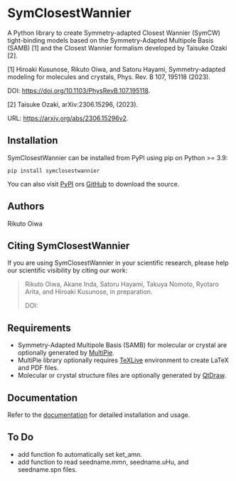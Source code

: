# SymClosestWannier

A Python library to create Symmetry-adapted Closest Wannier (SymCW) tight-binding models based on the Symmetry-Adapted Multipole Basis (SAMB) [1] and the Closest Wannier formalism developed by Taisuke Ozaki [2].


[1] Hiroaki Kusunose, Rikuto Oiwa, and Satoru Hayami, Symmetry-adapted modeling for molecules and crystals, Phys. Rev. B 107, 195118 (2023).

DOI: https://doi.org/10.1103/PhysRevB.107.195118.

[2] Taisuke Ozaki, arXiv:2306.15296, (2023).

URL: https://arxiv.org/abs/2306.15296v2.


## Installation

SymClosestWannier can be installed from PyPI using pip on Python >= 3.9:
```
pip install symclosestwannier
```
You can also visit
[PyPI](https://pypi.org/project/symclosestwannier/) ors [GitHub](https://github.com/CMT-MU/SymClosestWannier/) to download the source.


## Authors

Rikuto Oiwa


## Citing SymClosestWannier

If you are using SymClosestWannier in your scientific research, please help our scientific visibility by citing our work:

> Rikuto Oiwa, Akane Inda, Satoru Hayami, Takuya Nomoto, Ryotaro Arita, and Hiroaki Kusunose, in preparation.
>
> DOI: []()



## Requirements
- Symmetry-Adapted Multipole Basis (SAMB) for molecular or crystal are optionally generated by [MultiPie](https://github.com/CMT-MU/MultiPie).
- MultiPie library optionally requires [TeXLive](https://www.tug.org/texlive/) environment to create LaTeX and PDF files.
- Molecular or crystal structure files are optionally generated by [QtDraw](https://github.com/CMT-MU/QtDraw).


## Documentation

Refer to the [documentation](https://cmt-mu.github.io/SymClosestWannier/) for detailed installation and usage.


## To Do

- add function fo automatically set ket_amn.
- add function to read seedname.mmn, seedname.uHu, and seedname.spn files.